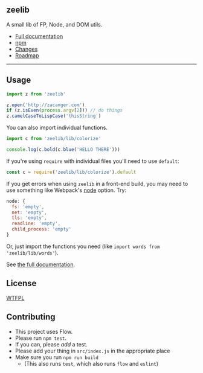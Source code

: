 ## zeelib

A small lib of FP, Node, and DOM utils.

* [Full documentation](https://zacanger.github.io/zeelib)
* [npm](https://npmjs.com/package/zeelib)
* [Changes](./CHANGELOG.md)
* [Roadmap](./ROADMAP.md)

--------

## Usage

```javascript
import z from 'zeelib'

z.open('http://zacanger.com')
if (z.isEven(process.argv[2])) // do things
z.camelCaseToLispCase('thisString')
```

You can also import individual functions.

```javascript
import c from 'zeelib/lib/colorize'

console.log(c.bold(c.blue('HELLO THERE')))
```

If you're using `require` with individual files you'll need to use `default`:

```javascript
const c = require('zeelib/lib/colorize').default
```

If you get errors when using `zeelib` in a front-end build, you may need to use
something like Webpack's [node](https://webpack.js.org/configuration/node/)
option. Try:

```javascript
node: {
  fs: 'empty',
  net: 'empty',
  tls: 'empty',
  readline: 'empty',
  child_process: 'empty'
}
```

Or, just import the functions you need (like
`import words from 'zeelib/lib/words'`).

See [the full documentation](https://zacanger.github.io/zeelib).

## License

[WTFPL](./LICENSE.md)

## Contributing

* This project uses Flow.
* Please run `npm test`.
* If you can, please _add_ a test.
* Please add your thing in `src/index.js` in the appropriate place
* Make sure you run `npm run build`
  * (This also runs `test`, which also runs `flow` and `eslint`)

